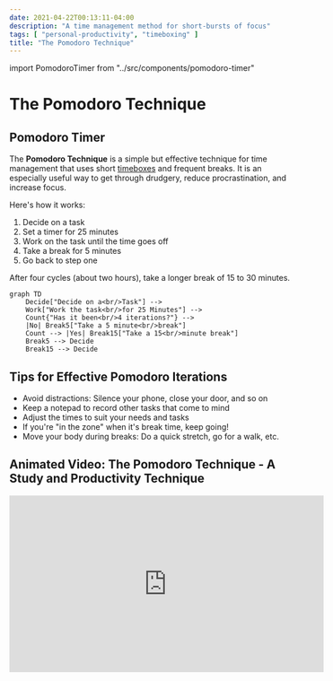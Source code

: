 ```yaml
---
date: 2021-04-22T00:13:11-04:00
description: "A time management method for short-bursts of focus"
tags: [ "personal-productivity", "timeboxing" ]
title: "The Pomodoro Technique"
---
```


import PomodoroTimer from "../src/components/pomodoro-timer"

# The Pomodoro Technique

<div style={{float: "right", border: "solid", width: "40%", padding: "2em"}}>

## Pomodoro Timer

<PomodoroTimer />
</div>

The **Pomodoro Technique** is a simple but effective technique for time management that uses short [timeboxes](timeboxing.md) and frequent breaks. It is an especially useful way to get through drudgery, reduce procrastination, and increase focus.

Here's how it works:

1. Decide on a task
2. Set a timer for 25 minutes
3. Work on the task until the time goes off
4. Take a break for 5 minutes
5. Go back to step one

After four cycles (about two hours), take a longer break of 15 to 30 minutes.

```mermaid
graph TD
	Decide["Decide on a<br/>Task"] -->
	Work["Work the task<br/>for 25 Minutes"] -->
	Count{"Has it been<br/>4 iterations?"} -->
	|No| Break5["Take a 5 minute<br/>break"]
	Count --> |Yes| Break15["Take a 15<br/>minute break"]
	Break5 --> Decide
	Break15 --> Decide
```

## Tips for Effective Pomodoro Iterations

* Avoid distractions: Silence your phone, close your door, and so on
* Keep a notepad to record other tasks that come to mind
* Adjust the times to suit your needs and tasks
* If you're "in the zone" when it's break time, keep going!
* Move your body during breaks: Do a quick stretch, go for a walk, etc.

## Animated Video: The Pomodoro Technique - A Study and Productivity Technique

<iframe width="560" height="315" src="https://www.youtube.com/embed/AYR-RuGwJbM" title="YouTube video player" frameborder="0" allow="accelerometer; autoplay; clipboard-write; encrypted-media; gyroscope; picture-in-picture" allowfullscreen></iframe>
